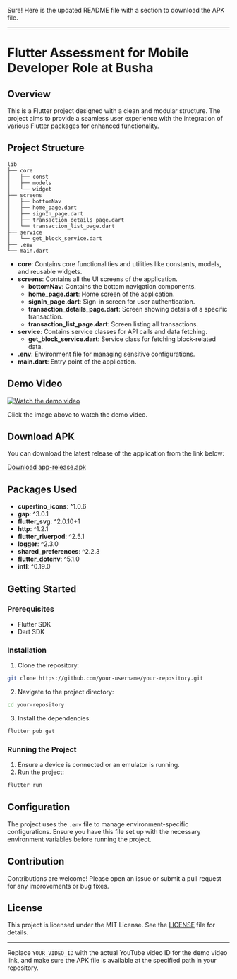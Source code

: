 Sure! Here is the updated README file with a section to download the APK file.

---

# Flutter Assessment for Mobile Developer Role at Busha

## Overview

This is a Flutter project designed with a clean and modular structure. The project aims to provide a seamless user experience with the integration of various Flutter packages for enhanced functionality.

## Project Structure

```plaintext
lib
├── core
│   ├── const
│   ├── models
│   └── widget
├── screens
│   ├── bottomNav
│   ├── home_page.dart
│   ├── signIn_page.dart
│   ├── transaction_details_page.dart
│   └── transaction_list_page.dart
├── service
│   └── get_block_service.dart
├── .env
└── main.dart
```

- **core**: Contains core functionalities and utilities like constants, models, and reusable widgets.
- **screens**: Contains all the UI screens of the application.
  - **bottomNav**: Contains the bottom navigation components.
  - **home_page.dart**: Home screen of the application.
  - **signIn_page.dart**: Sign-in screen for user authentication.
  - **transaction_details_page.dart**: Screen showing details of a specific transaction.
  - **transaction_list_page.dart**: Screen listing all transactions.
- **service**: Contains service classes for API calls and data fetching.
  - **get_block_service.dart**: Service class for fetching block-related data.
- **.env**: Environment file for managing sensitive configurations.
- **main.dart**: Entry point of the application.

## Demo Video

[![Watch the demo video](https://img.youtube.com/vi/YOUR_VIDEO_ID/maxresdefault.jpg)](https://www.youtube.com/watch?v=YOUR_VIDEO_ID)

Click the image above to watch the demo video.

## Download APK

You can download the latest release of the application from the link below:

[Download app-release.apk](build/app/outputs/flutter-apk/)

## Packages Used

- **cupertino_icons**: ^1.0.6
- **gap**: ^3.0.1
- **flutter_svg**: ^2.0.10+1
- **http**: ^1.2.1
- **flutter_riverpod**: ^2.5.1
- **logger**: ^2.3.0
- **shared_preferences**: ^2.2.3
- **flutter_dotenv**: ^5.1.0
- **intl**: ^0.19.0

## Getting Started

### Prerequisites

- Flutter SDK
- Dart SDK

### Installation

1. Clone the repository:

```bash
git clone https://github.com/your-username/your-repository.git
```

2. Navigate to the project directory:

```bash
cd your-repository
```

3. Install the dependencies:

```bash
flutter pub get
```

### Running the Project

1. Ensure a device is connected or an emulator is running.
2. Run the project:

```bash
flutter run
```

## Configuration

The project uses the `.env` file to manage environment-specific configurations. Ensure you have this file set up with the necessary environment variables before running the project.

## Contribution

Contributions are welcome! Please open an issue or submit a pull request for any improvements or bug fixes.

## License

This project is licensed under the MIT License. See the [LICENSE](LICENSE) file for details.

---

Replace `YOUR_VIDEO_ID` with the actual YouTube video ID for the demo video link, and make sure the APK file is available at the specified path in your repository.
